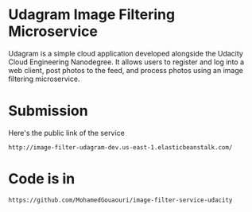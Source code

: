 # Udagram Image Filtering Microservice

Udagram is a simple cloud application developed alongside the Udacity Cloud Engineering Nanodegree. It allows users to register and log into a web client, post photos to the feed, and process photos using an image filtering microservice.

# Submission
Here's the public link of the service
```
http://image-filter-udagram-dev.us-east-1.elasticbeanstalk.com/
```

# Code is in
```
https://github.com/MohamedGouaouri/image-filter-service-udacity
```